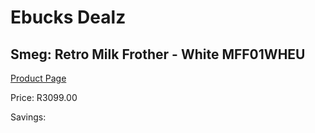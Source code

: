 
# Ebucks Dealz
## Smeg: Retro Milk Frother - White MFF01WHEU
[Product Page](https://www.ebucks.com/web/shop/productSelected.do?prodId=1169586110&catId=704984897)

Price: R3099.00

Savings: 


	